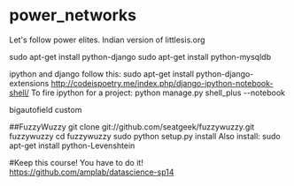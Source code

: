# power_networks

Let's follow power elites.
Indian version of littlesis.org

sudo apt-get install python-django
sudo apt-get install python-mysqldb

ipython and django follow this:
sudo apt-get install python-django-extensions
http://codeispoetry.me/index.php/django-ipython-notebook-shell/
To fire ipython for a project: 
python manage.py shell_plus --notebook

bigautofield custom


##FuzzyWuzzy
git clone git://github.com/seatgeek/fuzzywuzzy.git fuzzywuzzy
cd fuzzywuzzy
sudo python setup.py install
Also install: sudo apt-get install python-Levenshtein

#Keep this course! You have to do it!
https://github.com/amplab/datascience-sp14
